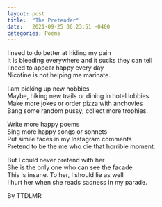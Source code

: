 ```yaml
---
layout: post
title:  "The Pretender"
date:   2021-09-25 06:23:51 -0400
categories: Poems
---
```



I need to do better at hiding my pain <br>
It is bleeding everywhere and it sucks they can tell <br>
I need to appear happy every day <br>
Nicotine is not helping me marinate. <br>

I am picking up new hobbies <br>
Maybe, hiking new trails or dining in hotel lobbies <br>
Make more jokes or order pizza with anchovies <br>
Bang some random pussy; collect more trophies. <br>

Write more happy poems <br>
Sing more happy songs or sonnets <br>
Put simile faces in my Instagram comments <br>
Pretend to be the me who die that horrible moment. <br>

But I could never pretend with her <br>
She is the only one who can see the facade <br>
This is insane. To her, I should lie as well <br>
I hurt her when she reads sadness in my parade. <br>

By TTDLMR
